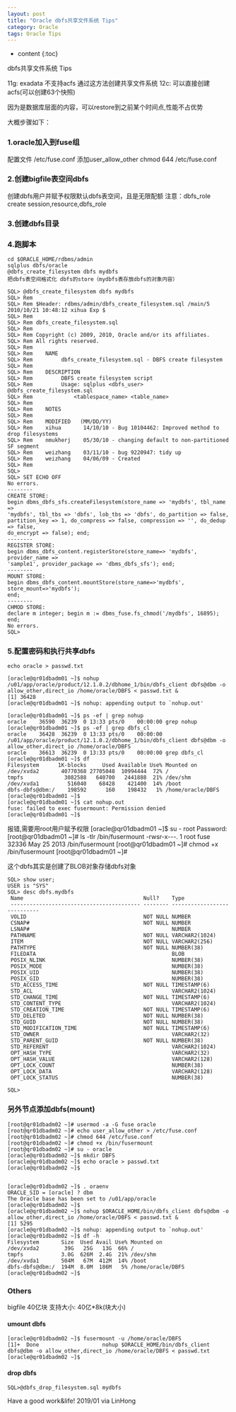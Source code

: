 ```yaml
---
layout: post
title: "Oracle dbfs共享文件系统 Tips"
category: Oracle
tags: Oracle Tips
---
```


* content
{:toc}




dbfs共享文件系统 Tips

11g: exadata 不支持acfs 通过这方法创建共享文件系统
12c: 可以直接创建acfs(可以创建63个快照)

因为是数据库层面的内容，可以restore到之前某个时间点,性能不占优势








大概步骤如下：



### 1.oracle加入到fuse组
配置文件 /etc/fuse.conf 添加user_allow_other
chmod 644 /etc/fuse.conf

### 2.创建bigfile表空间dbfs
创建dbfs用户并赋予权限默认dbfs表空间，且是无限配额
注意：dbfs_role
	create session,resource,dbfs_role
	
### 3.创建dbfs目录

### 4.跑脚本
	cd $ORACLE_HOME/rdbms/admin
	sqlplus dbfs/oracle
	@dbfs_create_filesystem dbfs mydbfs
	把dbfs表空间格式化 dbfs的store（mydbfs表存放dbfs的对象内容）

	SQL> @dbfs_create_filesystem dbfs mydbfs
	SQL> Rem
	SQL> Rem $Header: rdbms/admin/dbfs_create_filesystem.sql /main/5 2010/10/21 10:48:12 xihua Exp $
	SQL> Rem
	SQL> Rem dbfs_create_filesystem.sql
	SQL> Rem
	SQL> Rem Copyright (c) 2009, 2010, Oracle and/or its affiliates.
	SQL> Rem All rights reserved.
	SQL> Rem
	SQL> Rem    NAME
	SQL> Rem         dbfs_create_filesystem.sql - DBFS create filesystem
	SQL> Rem
	SQL> Rem    DESCRIPTION
	SQL> Rem         DBFS create filesystem script
	SQL> Rem         Usage: sqlplus <dbfs_user> @dbfs_create_filesystem.sql
	SQL> Rem             <tablespace_name> <table_name>
	SQL> Rem
	SQL> Rem    NOTES
	SQL> Rem
	SQL> Rem    MODIFIED   (MM/DD/YY)
	SQL> Rem    xihua       14/10/10 - Bug 10104462: Improved method to drop filesystems
	SQL> Rem    nmukherj    05/30/10 - changing default to non-partitioned SF segment
	SQL> Rem    weizhang    03/11/10 - bug 9220947: tidy up
	SQL> Rem    weizhang    04/06/09 - Created
	SQL> Rem
	SQL>
	SQL> SET ECHO OFF
	No errors.
	--------
	CREATE STORE:
	begin dbms_dbfs_sfs.createFilesystem(store_name => 'mydbfs', tbl_name =>
	'mydbfs', tbl_tbs => 'dbfs', lob_tbs => 'dbfs', do_partition => false,
	partition_key => 1, do_compress => false, compression => '', do_dedup => false,
	do_encrypt => false); end;
	--------
	REGISTER STORE:
	begin dbms_dbfs_content.registerStore(store_name=> 'mydbfs', provider_name =>
	'sample1', provider_package => 'dbms_dbfs_sfs'); end;
	--------
	MOUNT STORE:
	begin dbms_dbfs_content.mountStore(store_name=>'mydbfs', store_mount=>'mydbfs');
	end;
	--------
	CHMOD STORE:
	declare m integer; begin m := dbms_fuse.fs_chmod('/mydbfs', 16895); end;
	No errors.
	SQL>

### 5.配置密码和执行共享dbfs

	echo oracle > passwd.txt

	[oracle@qr01dbadm01 ~]$ nohup /u01/app/oracle/product/12.1.0.2/dbhome_1/bin/dbfs_client dbfs@dbm -o allow_other,direct_io /home/oracle/DBFS < passwd.txt &
	[1] 36428
	[oracle@qr01dbadm01 ~]$ nohup: appending output to `nohup.out'

	[oracle@qr01dbadm01 ~]$ ps -ef | grep nohup
	oracle    36590  36239  0 13:33 pts/0    00:00:00 grep nohup
	[oracle@qr01dbadm01 ~]$ ps -ef | grep dbfs_cl
	oracle    36428  36239  0 13:33 pts/0    00:00:00 /u01/app/oracle/product/12.1.0.2/dbhome_1/bin/dbfs_client dbfs@dbm -o allow_other,direct_io /home/oracle/DBFS
	oracle    36613  36239  0 13:33 pts/0    00:00:00 grep dbfs_cl
	[oracle@qr01dbadm01 ~]$ df
	Filesystem      1K-blocks     Used Available Use% Mounted on
	/dev/xvda2       40770368 27705048  10994444  72% /
	tmpfs             3082588   640700   2441888  21% /dev/shm
	/dev/xvda1         516040    68428    421400  14% /boot
	dbfs-dbfs@dbm:/    198592      160    198432   1% /home/oracle/DBFS
	[oracle@qr01dbadm01 ~]$ 
	[oracle@qr01dbadm01 ~]$ cat nohup.out
	fuse: failed to exec fusermount: Permission denied
	[oracle@qr01dbadm01 ~]$ 

报错,需要用root用户赋予权限
	[oracle@qr01dbadm01 ~]$ su - root
	Password:
	[root@qr01dbadm01 ~]# ls -tlr /bin/fusermount
	-rwsr-x---. 1 root fuse 32336 May 25  2013 /bin/fusermount
	[root@qr01dbadm01 ~]# chmod +x /bin/fusermount
	[root@qr01dbadm01 ~]#

这个dbfs其实是创建了BLOB对象存储dbfs对象

	SQL> show user;
	USER is "SYS"
	SQL> desc dbfs.mydbfs
	 Name                                      Null?    Type
	 ----------------------------------------- -------- ----------------------------
	 VOLID                                     NOT NULL NUMBER
	 CSNAP#                                    NOT NULL NUMBER
	 LSNAP#                                             NUMBER
	 PATHNAME                                  NOT NULL VARCHAR2(1024)
	 ITEM                                      NOT NULL VARCHAR2(256)
	 PATHTYPE                                  NOT NULL NUMBER(38)
	 FILEDATA                                           BLOB
	 POSIX_NLINK                                        NUMBER(38)
	 POSIX_MODE                                         NUMBER(38)
	 POSIX_UID                                          NUMBER(38)
	 POSIX_GID                                          NUMBER(38)
	 STD_ACCESS_TIME                           NOT NULL TIMESTAMP(6)
	 STD_ACL                                            VARCHAR2(1024)
	 STD_CHANGE_TIME                           NOT NULL TIMESTAMP(6)
	 STD_CONTENT_TYPE                                   VARCHAR2(1024)
	 STD_CREATION_TIME                         NOT NULL TIMESTAMP(6)
	 STD_DELETED                               NOT NULL NUMBER(38)
	 STD_GUID                                  NOT NULL NUMBER(38)
	 STD_MODIFICATION_TIME                     NOT NULL TIMESTAMP(6)
	 STD_OWNER                                          VARCHAR2(32)
	 STD_PARENT_GUID                           NOT NULL NUMBER(38)
	 STD_REFERENT                                       VARCHAR2(1024)
	 OPT_HASH_TYPE                                      VARCHAR2(32)
	 OPT_HASH_VALUE                                     VARCHAR2(128)
	 OPT_LOCK_COUNT                                     NUMBER(38)
	 OPT_LOCK_DATA                                      VARCHAR2(128)
	 OPT_LOCK_STATUS                                    NUMBER(38)

	SQL>
	

### 另外节点添加dbfs(mount)

	[root@qr01dbadm02 ~]# usermod -a -G fuse oracle
	[root@qr01dbadm02 ~]# echo user_allow_other > /etc/fuse.conf
	[root@qr01dbadm02 ~]# chmod 644 /etc/fuse.conf
	[root@qr01dbadm02 ~]# chmod +x /bin/fusermount
	[root@qr01dbadm02 ~]# su - oracle
	[oracle@qr01dbadm02 ~]$ mkdir DBFS
	[oracle@qr01dbadm02 ~]$ echo oracle > passwd.txt
	[oracle@qr01dbadm02 ~]$


	[oracle@qr01dbadm02 ~]$ . oraenv
	ORACLE_SID = [oracle] ? dbm
	The Oracle base has been set to /u01/app/oracle
	[oracle@qr01dbadm02 ~]$
	[oracle@qr01dbadm02 ~]$ nohup $ORACLE_HOME/bin/dbfs_client dbfs@dbm -o allow_other,direct_io /home/oracle/DBFS < passwd.txt &
	[1] 5295
	[oracle@qr01dbadm02 ~]$ nohup: appending output to `nohup.out'
	[oracle@qr01dbadm02 ~]$ df -h
	Filesystem       Size  Used Avail Use% Mounted on
	/dev/xvda2        39G   25G   13G  66% /
	tmpfs            3.0G  626M  2.4G  21% /dev/shm
	/dev/xvda1       504M   67M  412M  14% /boot
	dbfs-dbfs@dbm:/  194M  8.0M  186M   5% /home/oracle/DBFS
	[oracle@qr01dbadm02 ~]$

### Others

bigfile 40亿块
支持大小: 40亿*8k(块大小)

#### umount dbfs

	[oracle@qr01dbadm02 ~]$ fusermount -u /home/oracle/DBFS
	[1]+  Done                    nohup $ORACLE_HOME/bin/dbfs_client dbfs@dbm -o allow_other,direct_io /home/oracle/DBFS < passwd.txt
	[oracle@qr01dbadm02 ~]$

#### drop dbfs
	
	SQL>@dbfs_drop_filesystem.sql mydbfs






Have a good work&life! 2019/01 via LinHong



